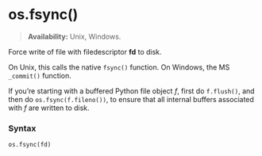 # os.fsync()

> **Availability:** Unix, Windows.

Force write of file with filedescriptor **fd** to disk.

On Unix, this calls the native `fsync()` function. On Windows, the MS `_commit()` function.

If you’re starting with a buffered Python file object *f*, first do `f.flush()`, and then do `os.fsync(f.fileno())`, to ensure that all internal buffers associated with *f* are written to disk.

### Syntax

```python
os.fsync(fd)
```